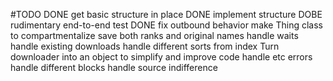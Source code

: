 #TODO
DONE     get basic structure in place
DONE     implement structure
DOBE     rudimentary end-to-end test
DONE     fix outbound behavior
     make Thing class to compartmentalize
     save both ranks and original names
     handle waits
     handle existing downloads
     handle different sorts from index
     Turn downloader into an object to simplify and improve code
     handle etc errors
     handle different blocks
     handle source indifference